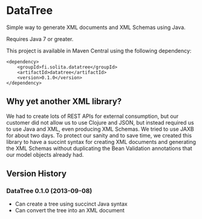 
DataTree
========

Simple way to generate XML documents and XML Schemas using Java.

Requires Java 7 or greater.

This project is available in Maven Central using the following dependency:

```
<dependency>
    <groupId>fi.solita.datatree</groupId>
    <artifactId>datatree</artifactId>
    <version>0.1.0</version>
</dependency>
```


Why yet another XML library?
----------------------------

We had to create lots of REST APIs for external consumption, but our
customer did not allow us to use Clojure and JSON, but instead required us
to use Java and XML, even producing XML Schemas. We tried to use JAXB for
about two days. To protect our sanity and to save time, we created this
library to have a succint syntax for creating XML documents and generating
the XML Schemas without duplicating the Bean Validation annotations that
our model objects already had.


Version History
---------------

### DataTree 0.1.0 (2013-09-08)

- Can create a tree using succinct Java syntax
- Can convert the tree into an XML document
